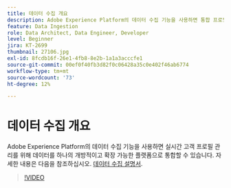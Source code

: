 ```yaml
---
title: 데이터 수집 개요
description: Adobe Experience Platform의 데이터 수집 기능을 사용하면 통합 프로필 관리를 위해 데이터를 하나의 개방적이고 확장 가능한 플랫폼으로 통합할 수 있습니다.
feature: Data Ingestion
role: Data Architect, Data Engineer, Developer
level: Beginner
jira: KT-2699
thumbnail: 27106.jpg
exl-id: 8fcdb16f-26e1-4fb8-8e2b-1a1a3acccfe1
source-git-commit: 00ef0f40fb3d82f0c06428a35c0e402f46ab6774
workflow-type: tm+mt
source-wordcount: '73'
ht-degree: 12%

---
```


# 데이터 수집 개요

Adobe Experience Platform의 데이터 수집 기능을 사용하면 실시간 고객 프로필 관리를 위해 데이터를 하나의 개방적이고 확장 가능한 플랫폼으로 통합할 수 있습니다. 자세한 내용은 다음을 참조하십시오. [데이터 수집 설명서](https://experienceleague.adobe.com/docs/experience-platform/ingestion/home.html?lang=ko).

>[!VIDEO](https://video.tv.adobe.com/v/27106?learn=on)

